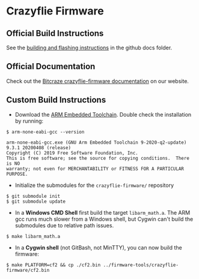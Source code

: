 # Crazyflie Firmware

## Official Build Instructions
See the [building and flashing instructions](https://www.bitcraze.io/documentation/repository/crazyflie-firmware/master/building-and-flashing/build/) in the github docs folder.


## Official Documentation

Check out the [Bitcraze crazyflie-firmware documentation](https://www.bitcraze.io/documentation/repository/crazyflie-firmware/master/) on our website.

## Custom Build Instructions

- Download the [ARM Embedded Toolchain](https://developer.arm.com/tools-and-software/open-source-software/developer-tools/gnu-toolchain/gnu-rm/downloads).
Double check the installation by running:
```shell
$ arm-none-eabi-gcc --version

arm-none-eabi-gcc.exe (GNU Arm Embedded Toolchain 9-2020-q2-update) 9.3.1 20200408 (release)
Copyright (C) 2019 Free Software Foundation, Inc.
This is free software; see the source for copying conditions.  There is NO
warranty; not even for MERCHANTABILITY or FITNESS FOR A PARTICULAR PURPOSE.

```
- Initialize the submodules for the `crazyflie-firmware/` repository
```shell
$ git submodule init
$ git submodule update
```
- In a **Windows CMD Shell** first build the target `libarm_math.a`. The ARM gcc runs much slower from a 
Windows shell, but Cygwin can't build the submodules due to relative path issues.
```shell
$ make libarm_math.a
```
- In a **Cygwin shell** (not GitBash, not MinTTY), you can now build the firmware:
```shell
$ make PLATFORM=cf2 && cp ./cf2.bin ../firmware-tools/crazyflie-firmware/cf2.bin
```